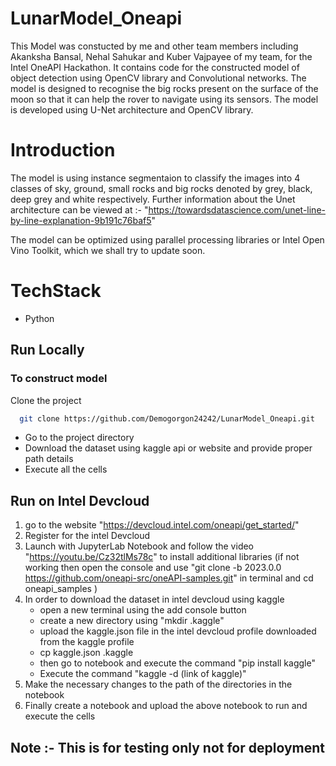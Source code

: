 # LunarModel_Oneapi

This Model was constucted by me and other team members including Akanksha Bansal, Nehal Sahukar and Kuber Vajpayee of my team, for the Intel OneAPI Hackathon. 
It contains code for the constructed model of object detection using OpenCV library and Convolutional networks. The model is designed to recognise the big rocks present on the surface of the moon so that it can help the rover to navigate using its sensors.
The model is developed using U-Net architecture and OpenCV library.

# Introduction

The model is using instance segmentaion to classify the images into 4 classes of sky, ground, small rocks and big rocks denoted by grey, black, deep grey and white respectively. Further information about the Unet architecture can be viewed at :- "https://towardsdatascience.com/unet-line-by-line-explanation-9b191c76baf5"

The model can be optimized using parallel processing libraries or Intel Open Vino Toolkit, which we shall try to update soon.


# TechStack

- Python


## Run Locally

### To construct model

Clone the project

```bash
  git clone https://github.com/Demogorgon24242/LunarModel_Oneapi.git
```

* Go to the project directory
* Download the dataset using kaggle api or website and provide proper path details
* Execute all the cells

## Run on Intel Devcloud

1) go to the website "https://devcloud.intel.com/oneapi/get_started/"
2) Register for the intel Devcloud 
3) Launch with JupyterLab Notebook and follow the video "https://youtu.be/Cz32tlMs78c" to install additional libraries
  (if not working then open the console and use "git clone -b 2023.0.0 https://github.com/oneapi-src/oneAPI-samples.git" in terminal and cd oneapi_samples )
4) In order to download the dataset in intel devcloud using kaggle
    * open a new terminal using the add console button
    * create a new directory using "mkdir .kaggle" 
    * upload the kaggle.json file in the intel devcloud profile downloaded from the kaggle profile 
    * cp kaggle.json .kaggle
    * then go to notebook and execute the command "pip install kaggle"
    * Execute the command "kaggle -d (link of kaggle)"
5) Make the necessary changes to the path of the directories in the notebook
6) Finally create a notebook and upload the above notebook to run and execute the cells



## Note :- This is for testing only not for deployment
